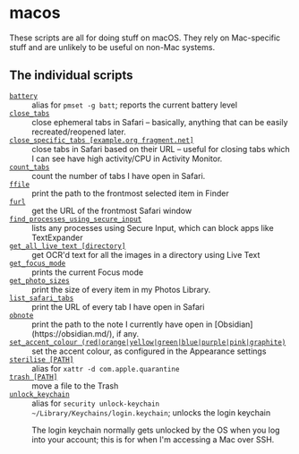 # macos

These scripts are all for doing stuff on macOS.
They rely on Mac-specific stuff and are unlikely to be useful on non-Mac systems.

## The individual scripts

<!-- [[[cog

# This adds the root of the repo to the PATH, which has cog_helpers.py
from os.path import abspath, dirname
import sys; sys.path.append(abspath(dirname(dirname("."))))

import cog_helpers

folder_name = "macos"

scripts = [
    {
        "name": "battery",
        "description": "alias for <code>pmset -g batt</code>; reports the current battery level",
    },
    {
        "name": "close_tabs",
        "description": "close ephemeral tabs in Safari – basically, anything that can be easily recreated/reopened later."
    },
    {
        "usage": "close_specific_tabs [example.org fragment.net]",
        "description": "close tabs in Safari based on their URL – useful for closing tabs which I can see have high activity/CPU in Activity Monitor."
    },
    {
        "name": "count_tabs",
        "description": "count the number of tabs I have open in Safari."
    },
    {
        "name": "ffile",
        "description": "print the path to the frontmost selected item in Finder"
    },
    {
        "name": "furl",
        "description": "get the URL of the frontmost Safari window"
    },
    {
        "name": "find_processes_using_secure_input",
        "description": "lists any processes using Secure Input, which can block apps like TextExpander"
    },
    {
        "usage": "get_all_live_text [directory]",
        "description": "get OCR'd text for all the images in a directory using Live Text"
    },
    {
        "name": "get_focus_mode",
        "description": "prints the current Focus mode"
    },
    {
        "name": "get_photo_sizes",
        "description": "print the size of every item in my Photos Library."
    },
    {
        "name": "list_safari_tabs",
        "description": "print the URL of every tab I have open in Safari"
    },
    {
        "name": "obnote",
        "description": "print the path to the note I currently have open in [Obsidian](https://obsidian.md/), if any."
    },
    {
        "usage": "set_accent_colour (red|orange|yellow|green|blue|purple|pink|graphite)",
        "description": "set the accent colour, as configured in the Appearance settings",
    },
    {
        "usage": "sterilise [PATH]",
        "description": "alias for <code>xattr -d com.apple.quarantine</code>"
    },
    {
        "usage": "trash [PATH]",
        "description": "move a file to the Trash"
    },
    {
        "name": "unlock_keychain",
        "description": """
        alias for <code>security unlock-keychain ~/Library/Keychains/login.keychain</code>; unlocks the login keychain
        <p>
          The login keychain normally gets unlocked by the OS when you log into your account; this is for when I'm accessing a Mac over SSH.
        </p>
        """
    }
]

cog_helpers.create_description_table(folder_name=folder_name, scripts=scripts)

]]]-->
<dl>
  <dt>
    <a href="https://github.com/alexwlchan/scripts/blob/main/macos/battery">
      <code>battery</code>
    </a>
  </dt>
  <dd>
    alias for <code>pmset -g batt</code>; reports the current battery level
  </dd>

  <dt>
    <a href="https://github.com/alexwlchan/scripts/blob/main/macos/close_tabs">
      <code>close_tabs</code>
    </a>
  </dt>
  <dd>
    close ephemeral tabs in Safari – basically, anything that can be easily recreated/reopened later.
  </dd>

  <dt>
    <a href="https://github.com/alexwlchan/scripts/blob/main/macos/close_specific_tabs">
      <code>close_specific_tabs [example.org fragment.net]</code>
    </a>
  </dt>
  <dd>
    close tabs in Safari based on their URL – useful for closing tabs which I can see have high activity/CPU in Activity Monitor.
  </dd>

  <dt>
    <a href="https://github.com/alexwlchan/scripts/blob/main/macos/count_tabs">
      <code>count_tabs</code>
    </a>
  </dt>
  <dd>
    count the number of tabs I have open in Safari.
  </dd>

  <dt>
    <a href="https://github.com/alexwlchan/scripts/blob/main/macos/ffile">
      <code>ffile</code>
    </a>
  </dt>
  <dd>
    print the path to the frontmost selected item in Finder
  </dd>

  <dt>
    <a href="https://github.com/alexwlchan/scripts/blob/main/macos/furl">
      <code>furl</code>
    </a>
  </dt>
  <dd>
    get the URL of the frontmost Safari window
  </dd>

  <dt>
    <a href="https://github.com/alexwlchan/scripts/blob/main/macos/find_processes_using_secure_input">
      <code>find_processes_using_secure_input</code>
    </a>
  </dt>
  <dd>
    lists any processes using Secure Input, which can block apps like TextExpander
  </dd>

  <dt>
    <a href="https://github.com/alexwlchan/scripts/blob/main/macos/get_all_live_text">
      <code>get_all_live_text [directory]</code>
    </a>
  </dt>
  <dd>
    get OCR'd text for all the images in a directory using Live Text
  </dd>

  <dt>
    <a href="https://github.com/alexwlchan/scripts/blob/main/macos/get_focus_mode">
      <code>get_focus_mode</code>
    </a>
  </dt>
  <dd>
    prints the current Focus mode
  </dd>

  <dt>
    <a href="https://github.com/alexwlchan/scripts/blob/main/macos/get_photo_sizes">
      <code>get_photo_sizes</code>
    </a>
  </dt>
  <dd>
    print the size of every item in my Photos Library.
  </dd>

  <dt>
    <a href="https://github.com/alexwlchan/scripts/blob/main/macos/list_safari_tabs">
      <code>list_safari_tabs</code>
    </a>
  </dt>
  <dd>
    print the URL of every tab I have open in Safari
  </dd>

  <dt>
    <a href="https://github.com/alexwlchan/scripts/blob/main/macos/obnote">
      <code>obnote</code>
    </a>
  </dt>
  <dd>
    print the path to the note I currently have open in [Obsidian](https://obsidian.md/), if any.
  </dd>

  <dt>
    <a href="https://github.com/alexwlchan/scripts/blob/main/macos/set_accent_colour">
      <code>set_accent_colour (red|orange|yellow|green|blue|purple|pink|graphite)</code>
    </a>
  </dt>
  <dd>
    set the accent colour, as configured in the Appearance settings
  </dd>

  <dt>
    <a href="https://github.com/alexwlchan/scripts/blob/main/macos/sterilise">
      <code>sterilise [PATH]</code>
    </a>
  </dt>
  <dd>
    alias for <code>xattr -d com.apple.quarantine</code>
  </dd>

  <dt>
    <a href="https://github.com/alexwlchan/scripts/blob/main/macos/trash">
      <code>trash [PATH]</code>
    </a>
  </dt>
  <dd>
    move a file to the Trash
  </dd>

  <dt>
    <a href="https://github.com/alexwlchan/scripts/blob/main/macos/unlock_keychain">
      <code>unlock_keychain</code>
    </a>
  </dt>
  <dd>
    alias for <code>security unlock-keychain ~/Library/Keychains/login.keychain</code>; unlocks the login keychain
    <p>
      The login keychain normally gets unlocked by the OS when you log into your account; this is for when I'm accessing a Mac over SSH.
    </p>
  </dd>
</dl>
<!-- [[[end]]] (checksum: dd3558b095357994d6bd03ab9bdc8481) -->
